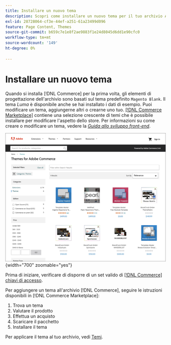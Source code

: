 ```yaml
---
title: Installare un nuovo tema
description: Scopri come installare un nuovo tema per il tuo archivio Adobe Commerce o Magento Open Source.
exl-id: 28728064-cf3e-44ef-a251-61a23499d096
feature: Page Content, Themes
source-git-commit: b659c7e1e8f2ae9883f1e24d8045d6dd1e90cfc0
workflow-type: tm+mt
source-wordcount: '149'
ht-degree: 0%

---
```


# Installare un nuovo tema

Quando si installa [!DNL Commerce] per la prima volta, gli elementi di progettazione dell&#39;archivio sono basati sul tema predefinito `Magento Blank`. Il tema _Luma_ è disponibile anche se hai installato i dati di esempio. Puoi modificare un tema, aggiungerne altri o crearne uno tuo. [[!DNL Commerce Marketplace]](../getting-started/commerce-marketplace.md) contiene una selezione crescente di temi che è possibile installare per modificare l&#39;aspetto dello store. Per informazioni su come creare o modificare un tema, vedere la [_Guida allo sviluppo front-end_](https://developer.adobe.com/commerce/frontend-core/guide/).

![[!DNL Commerce Marketplace]](./assets/marketplace-themes.png){width="700" zoomable="yes"}

Prima di iniziare, verificare di disporre di un set valido di [[!DNL Commerce] chiavi di accesso](https://experienceleague.adobe.com/docs/commerce-operations/installation-guide/prerequisites/authentication-keys.html).

Per aggiungere un tema all&#39;archivio [!DNL Commerce], seguire le istruzioni disponibili in [!DNL Commerce Marketplace]:

1. Trova un tema
1. Valutare il prodotto
1. Effettua un acquisto
1. Scaricare il pacchetto
1. Installare il tema

Per applicare il tema al tuo archivio, vedi [Temi](themes.md).
